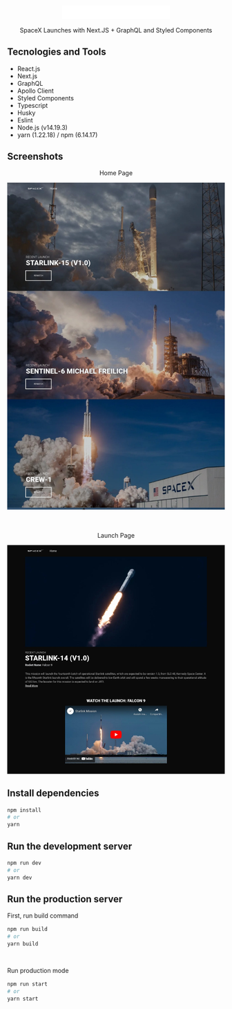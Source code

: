 <div align="center">
  <img src="./public/logo.svg" alt="logo" width="250" />
  <p>SpaceX Launches with Next.JS + GraphQL and Styled Components</p>
</div>

## Tecnologies and Tools
- React.js
- Next.js
- GraphQL
- Apollo Client
- Styled Components
- Typescript
- Husky
- Eslint
- Node.js (v14.19.3)
- yarn (1.22.18) / npm (6.14.17)

## Screenshots
<div align="center">
  <p>Home Page</p>
  <img src="./screen/home.jpg" alt="Home page" />
</div>
<br />
<br />
<div align="center">
  <p>Launch Page</p>
  <img src="./screen/launch.jpg" alt="Launch Page" />
</div>

## Install dependencies
```bash
npm install
# or
yarn
```

## Run the development server
```bash
npm run dev
# or
yarn dev
```

## Run the production server
First, run build command

```bash
npm run build
# or
yarn build
```
<br />

Run production mode

```bash
npm run start
# or
yarn start
```